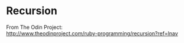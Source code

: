 # Recursion

From The Odin Project:<br>
http://www.theodinproject.com/ruby-programming/recursion?ref=lnav